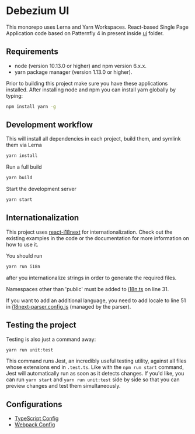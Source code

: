 

# Debezium UI

This monorepo uses Lerna and Yarn Workspaces. 
React-based Single Page Application code based on Patternfly 4 in present inside [ui](./packages/ui) folder.

## Requirements
* node (version 10.13.0 or higher) and npm version 6.x.x.  
* yarn package manager (version 1.13.0 or higher).

Prior to building this project make sure you have these applications installed.  After installing node and npm you 
can install yarn globally by typing:

```sh
npm install yarn -g
```

## Development workflow

This will install all dependencies in each project, build them, and symlink them via Lerna

```sh
yarn install
```

Run a full build
```sh
yarn build
```

Start the development server
```sh
yarn start
```

## Internationalization
This project uses [react-i18next](https://react.i18next.com/) for internationalization. Check out the existing examples in the code or the documentation for more information on how to use it.

You should run
```sh
yarn run i18n
```
after you internationalize strings in order to generate the required files.

Namespaces other than 'public' must be added to [i18n.ts](./packages/ui/src/i18n/i18n.ts) on line 31.

If you want to add an additional language, you need to add locale to line 51 in [i18next-parser.config.js](./packages/ui/i18next-parser.config.js) (managed by the parser).

## Testing the project
Testing is also just a command away:

```sh
yarn run unit:test
```
This command runs Jest, an incredibly useful testing utility, against all files whose extensions end in `.test.ts`.
Like with the `npm run start` command, Jest will automatically run as soon as it detects changes.
If you'd like, you can run `yarn start` and `yarn run unit:test` side by side so that you can preview changes and test them simultaneously.

## Configurations
* [TypeScript Config](./packages/ui/tsconfig.json)
* [Webpack Config](./packages/ui/webpack.common.js)